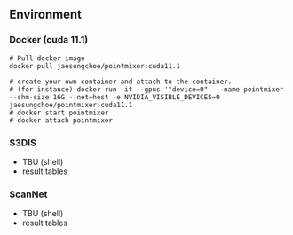 ## Environment 
### Docker (cuda 11.1)
```
# Pull docker image
docker pull jaesungchoe/pointmixer:cuda11.1

# create your own container and attach to the container.
# (for instance) docker run -it --gpus '"device=0"' --name pointmixer --shm-size 16G --net=host -e NVIDIA_VISIBLE_DEVICES=0 jaesungchoe/pointmixer:cuda11.1
# docker start pointmixer
# docker attach pointmixer
```

### S3DIS 
- TBU (shell)
- result tables

### ScanNet
- TBU (shell)
- result tables
